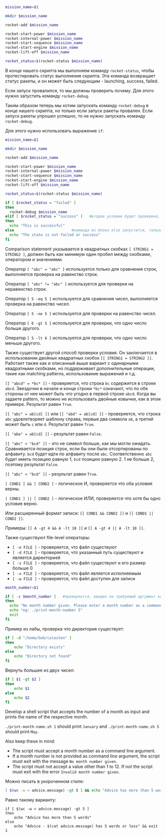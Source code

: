 ```bash
mission_name=$1

mkdir $mission_name

rocket-add $mission_name

rocket-start-power $mission_name
rocket-internal-power $mission_name
rocket-start-sequence $mission_name
rocket-start-engine $mission_name
rocket-lift-off $mission_name

rocket_status=$(rocket-status $mission_name)
```

В конце нашего скрипта мы выполняем команду `rocket-status`, чтобы протестировать статус выполнения скрипта. Эта команда возвращает статус ракеты, и он может быть следующим - launching, success, failed.

Если запуск провалился, то мы должны проверить почему. Для этого нужно запустить команду `rocket-debug`.

Таким образом теперь мы хотим запускать команду `rocket-debug` в конце нашего скрипта, но только если запуск ракеты провален. Если запуск ракеты упрошел успешно, то не нужно запускать команду `rocket-debug`.

Для этого нужно использовать выражение `if`:

```bash
mission_name=$1

mkdir $mission_name

rocket-add $mission_name

rocket-start-power $mission_name
rocket-internal-power $mission_name
rocket-start-sequence $mission_name
rocket-start-engine $mission_name
rocket-lift-off $mission_name

rocket_status=$(rocket-status $mission_name)

if [ $rocket_status = "failed" ]
then
  rocket-debug $mission_name
elif [ $rocket_status = "success" ]   #второе условие будет проверено, только если первое не равно True
then
  echo "This is successful"
else                          #команда из блока else запустится, только если первые два условия не равны True
  echo "The state is not failed or success"
fi
```

Comparison statement указывается в квадратных скобках `[ STRING1 = STRING2 ]`, должен быть как минимум один пробел между скобками, оператором и значениями.

Оператор `[ "abc" = "abc" ]` используется только для сравнения строк, выполняется проверка на равенство строк.

Оператор `[ "abc" != "abc" ]` используется для проверки на неравенство строк.

Оператор `[ 5 -eq 5 ]` используется для сравнения чисел, выполняется проверка на равенство чисел.

Оператор `[ 5 -ne 5 ]` используется для проверки на равенство чисел.

Оператор `[ 6 -gt 5 ]` используется для проверки, что одно число больше другого.

Оператор `[ 5 -lt 6 ]` используется для проверки, что одно число меньше другого.

Также существует другой способ проверки условия. Он заключается в использовании двойных квадратных скобок `[[ STRING1 = STRING2 ]]`. Работает также как и описанный выше вариант с одинарными квадратными скобками, но поддерживает дополнительные операции, такие как matching patterns, использование выражений и т.д.

`[[ "abcd" = *bc* ]]` - проверяется, что строка `bc` содержится в строке `abcd`. Звездочки в начале и конце строки `*bc*` означают, что по обе стороны от нее может быть что угодно в первой строке `abcd`. Когда вы задаете pattern, то можно не использовать двойные ковычки, как в этом примере. Результат равен `True`.

`[[ "abc" = ab[cd] ]]` или `[[ "abd" = ab[cd] ]]` - проверяется, что строка `abc` удовлетворяет шаблону справа, первые два символа `ab`, а третий может быть `c` или `d`. Результат равен `True`.

`[[ "abe" = ab[cd] ]]` - результат равен `False`.

`[[ "abc" > "bcd" ]]` - это не символ больше, как мы могли ожидать. Сравнивается позиция строк, если бы они были отсортированы по алфавиту. `bcd` будет идти по алфавиту после `abc`. Соответственно `abc` будет иметь позицию равную 1, `bcd` позицию равную 2. 1 не больше 2, поэтому результат `False`.

`[[ "abc" < "bcd" ]]` - результат равен `True`.

`[ COND1 ] && [ COND2 ]` - логическое И, проверяется что оба условия верны.

`[ COND1 ] || [ COND2 ]` - логическое ИЛИ, проверяется что хотя бы одно условие верно.

Или расширенный формат записи: `[[ COND1 && COND2 ]]` и `[[ COND1 || COND2 ]]`.

Примеры: `[[ A -gt 4 && A -lt 10 ]]` и `[[ A -gt 4 || A -lt 10 ]]`.

Также существуют file-level операторы:
- `[ -e FILE ]` - проверяется, что файл существуют
- `[ -d FILE ]` - проверяется, что указанный путь существуют и является директорией
- `[ -s FILE ]` - проверяется, что файл существуют и его размер больше 0
- `[ -x FILE ]` - проверяется, что файл является исполняемым
- `[ -w FILE ]` - проверяется, что файл доступен для записи

```bash
month_number=$1

if [ -z $month_number ]   #проверяется, введен ли требуемый аргумент комадной строки
then
  echo "No month number given. Please enter a month number as a command line argument."
  echo "eg: ./print-month-number 5"
  exit
fi
```

Пример из лабы, проверка что директория существует:

```bash
if [ -d "/home/bob/caleston" ]
then
    echo "Directory exists"
else
    echo "Directory not found"
fi
```

Вернуть большее из двух чисел:

```bash
if [ $1 -gt $2 ]
then
    echo $1
else
    echo $2
fi
```

Develop a shell script that accepts the number of a month as input and prints the name of the respective month.

`./print-month-name.sh 1` should print `January` and `./print-month-name.sh 5` should print `May`.

Also keep these in mind:
- The script must accept a month number as a command line argument.
- If a month number is not provided as command line argument, the script must exit with the message `No month number given`.
- The script must not accept a value other than 1 to 12. If not the script must exit with the error `Invalid month number given`.

Можно писать в укороченном стиле:

```bash
[ $(wc -w < advice.message) -gt 5 ] && echo "Advice has more than 5 words" || (echo "Advice - $(cat advice.message) has 5 words or less" && exit 1)
```

Равно такому варианту:

```
if [ $(wc -w < advice.message) -gt 5 ]
then
    echo "Advice has more than 5 words"
else
    echo "Advice - $(cat advice.message) has 5 words or less" && exit 1
```
